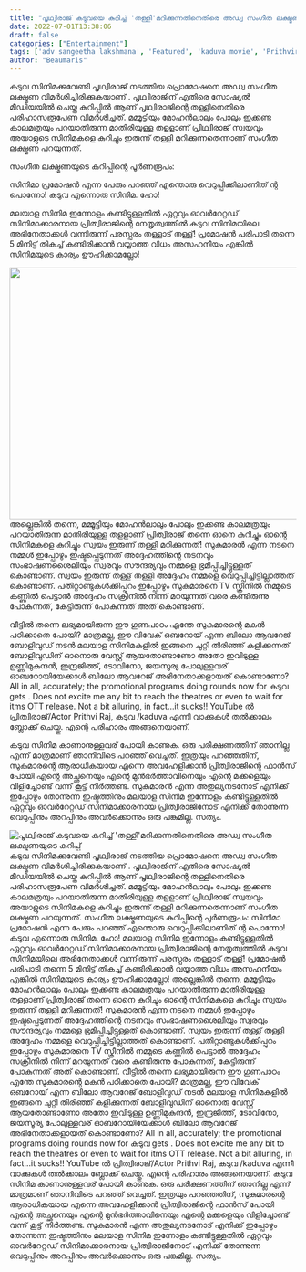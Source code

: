 ```yaml
---
title: "പൃഥ്വിരാജ് കടുവയെ കുറിച്ച് 'തള്ളി'മറിക്കുന്നതിനെതിരെ അഡ്വ സംഗീത ലക്ഷ്മണയുടെ കുറിപ്പ്"
date: 2022-07-01T13:38:06
draft: false
categories: ["Entertainment"]
tags: ['adv sangeetha lakshmana', 'Featured', 'kaduva movie', 'Prithviraj Sukumaran']
author: "Beaumaris"
---
```


കടുവ സിനിമക്കുവേണ്ടി പൃഥ്വിരാജ് നടത്തിയ പ്രൊമോഷനെ അഡ്വ സംഗീത ലക്ഷ്മണ വിമർശിച്ചിരിക്കുകയാണ് . പൃഥ്വിരാജിന് എതിരെ സോഷ്യൽ മീഡിയയിൽ ചെയ്ത കുറിപ്പിൽ ആണ് പൃഥ്വിരാജിന്റെ തള്ളിനെതിരെ പരിഹാസരൂപേണ വിമർശിച്ചത്. മമ്മൂട്ടിയും മോഹൻലാലും പോലും ഇക്കണ്ട കാലമത്രയും പറയാതിരുന്ന മാതിരിയുള്ള തളളാണ് പ്രിഥ്വിരാജ് സ്വയവും അയാളുടെ സിനിമകളെ കുറിച്ചും ഇരുന്ന് തള്ളി മറിക്കുന്നതെന്നാണ് സംഗീത ലക്ഷ്മണ പറയുന്നത്.

സംഗീത ലക്ഷ്മണയുടെ കുറിപ്പിന്റെ പൂർണരൂപം:

സിനിമാ പ്രമോഷൻ എന്ന പേരും പറഞ്ഞ് എന്തൊരു വെറുപ്പിക്കിലാണിത് ന്റ പൊന്നോ! കടുവ എന്നൊരു സിനിമ. ഹോ!

മലയാള സിനിമ ഇന്നോളം കണ്ടിട്ടുള്ളതിൽ ഏറ്റവും ഓവർറേറ്റഡ് സിനിമാക്കാരനായ പ്രിത്വിരാജിന്റെ നേതൃത്വത്തിൽ കടുവ സിനിമയിലെ അഭിനേതാക്കൾ വന്നിരുന്ന് പരസ്പരം തള്ളാട് തള്ള്! പ്രമോഷൻ പരിപാടി തന്നെ 5 മിനിട്ട് തികച്ച് കണ്ടിരിക്കാൻ വയ്യാത്ത വിധം അസഹനീയം എങ്കിൽ സിനിമയുടെ കാര്യം ഊഹിക്കാമല്ലോ!

<img class="size-full wp-image-341446 aligncenter" src="https://cdn.boolokam.com/articles/2022/07/e2errrr.jpg" alt="" width="784" height="441" />അല്ലെങ്കിൽ തന്നെ, മമ്മൂട്ടിയും മോഹൻലാലും പോലും ഇക്കണ്ട കാലമത്രയും പറയാതിരുന്ന മാതിരിയുള്ള തളളാണ് പ്രിത്വിരാജ് തന്നെ ഓനെ കുറിച്ചും ഓന്റെ സിനിമകളെ കുറിച്ചും സ്വയം ഇരുന്ന് തള്ളി മറിക്കുന്നത്! സുകുമാരൻ എന്ന നടനെ നമ്മൾ ഇപ്പോഴും ഇഷ്ടപ്പെടുന്നത് അദ്ദേഹത്തിന്റെ നടനവും സംഭാഷണശൈലിയും സ്വരവും സൗന്ദര്യവും നമ്മളെ ഭ്രമിപ്പിച്ചിട്ടുള്ളത് കൊണ്ടാണ്. സ്വയം ഇരുന്ന് തള്ള് തള്ളി അദ്ദേഹം നമ്മളെ വെറുപ്പിച്ചിട്ടില്ലാത്തത് കൊണ്ടാണ്. പതിറ്റാണ്ടുകൾക്കിപ്പുറം ഇപ്പോഴും സുകുമാരനെ TV സ്ക്രീനിൽ നമ്മുടെ കണ്ണിൽ പെട്ടാൽ അദ്ദേഹം സക്രീനിൽ നിന്ന് മറയുന്നത് വരെ കണ്ടിരുന്നു പോകുന്നത്, കേട്ടിരുന്ന് പോകുന്നത് അത് കൊണ്ടാണ്.

വീട്ടിൽ തന്നെ ലഭ്യമായിരുന്ന ഈ ഗുണപാഠം എന്തേ സുകുമാരന്റെ മകൻ പഠിക്കാതെ പോയി? മാത്രമല്ല, ഈ വിവേക് ഒബറോയ് എന്ന ബിലോ ആവറേജ് ബോളിവുഡ് നടൻ മലയാള സിനിമകളിൽ ഇങ്ങനെ ചുറ്റി തിരിഞ്ഞ് കളിക്കുന്നത് ബോളിവുഡിന് ഓനൊരു വേസ്റ്റ് ആയതോണ്ടാണോ അതോ ഇവിടുള്ള ഉണ്ണിമുകുന്ദൻ, ഇന്ദ്രജിത്ത്, ടോവിനോ, ജയസൂര്യ പോലുള്ളവര് ഓബറോയിയേക്കാൾ ബിലോ ആവറേജ് അഭിനേതാക്കളായത് കൊണ്ടാണോ? All in all, accurately; the promotional programs doing rounds now for കടുവ gets . Does not excite me any bit to reach the theatres or even to wait for itms OTT release. Not a bit alluring, in fact…it sucks!! YouTube ൽ പ്രിത്വിരാജ്/Actor Prithvi Raj, കടുവ /kaduva എന്നീ വാക്കുകൾ തൽക്കാലം ബ്ലോക്ക് ചെയ്തു. എന്റെ പരിഹാരം അങ്ങനെയാണ്.

കടുവ സിനിമ കാണാനുള്ളവര് പോയി കാണുക. ഒരു പരീക്ഷണത്തിന് ഞാനില്ല എന്ന് മാത്രമാണ് ഞാനിവിടെ പറഞ്ഞ് വെച്ചത്. ഇത്രയും പറഞ്ഞതിന്, സുകുമാരന്റെ ആരാധികയായ എന്നെ അവഹേളിക്കാൻ പ്രിത്വിരാജിന്റെ ഫാൻസ് പോയി എന്റെ അച്ഛനെയും എന്റെ മുൻഭർത്താവിനെയും എന്റെ മക്കളെയും വിളിച്ചോണ്ട് വന്ന് കൂട്ട് നിർത്തണ്ട. സുകുമാരൻ എന്ന അതുല്യനടനോട് എനിക്ക് ഇപ്പോഴും തോന്നുന്ന ഇഷ്ടത്തിനും മലയാള സിനിമ ഇന്നോളം കണ്ടിട്ടുള്ളതിൽ ഏറ്റവും ഓവർറേറ്റഡ് സിനിമാക്കാരനായ പ്രിത്വിരാജിനോട് എനിക്ക് തോന്നുന്ന വെറുപ്പിനും അറപ്പിനും അവർക്കൊന്നും ഒരു പങ്കുമില്ല. സത്യം.


![പൃഥ്വിരാജ് കടുവയെ കുറിച്ച് 'തള്ളി'മറിക്കുന്നതിനെതിരെ അഡ്വ സംഗീത ലക്ഷ്മണയുടെ കുറിപ്പ്](https://cdn.boolokam.com/articles/2022/07/e2errrr.jpg)കടുവ സിനിമക്കുവേണ്ടി പൃഥ്വിരാജ് നടത്തിയ പ്രൊമോഷനെ അഡ്വ സംഗീത ലക്ഷ്മണ വിമർശിച്ചിരിക്കുകയാണ് . പൃഥ്വിരാജിന് എതിരെ സോഷ്യൽ മീഡിയയിൽ ചെയ്ത കുറിപ്പിൽ ആണ് പൃഥ്വിരാജിന്റെ തള്ളിനെതിരെ പരിഹാസരൂപേണ വിമർശിച്ചത്. മമ്മൂട്ടിയും മോഹൻലാലും പോലും ഇക്കണ്ട കാലമത്രയും പറയാതിരുന്ന മാതിരിയുള്ള തളളാണ് പ്രിഥ്വിരാജ് സ്വയവും അയാളുടെ സിനിമകളെ കുറിച്ചും ഇരുന്ന് തള്ളി മറിക്കുന്നതെന്നാണ് സംഗീത ലക്ഷ്മണ പറയുന്നത്. സംഗീത ലക്ഷ്മണയുടെ കുറിപ്പിന്റെ പൂർണരൂപം: സിനിമാ പ്രമോഷൻ എന്ന പേരും പറഞ്ഞ് എന്തൊരു വെറുപ്പിക്കിലാണിത് ന്റ പൊന്നോ! കടുവ എന്നൊരു സിനിമ. ഹോ! മലയാള സിനിമ ഇന്നോളം കണ്ടിട്ടുള്ളതിൽ ഏറ്റവും ഓവർറേറ്റഡ് സിനിമാക്കാരനായ പ്രിത്വിരാജിന്റെ നേതൃത്വത്തിൽ കടുവ സിനിമയിലെ അഭിനേതാക്കൾ വന്നിരുന്ന് പരസ്പരം തള്ളാട് തള്ള്! പ്രമോഷൻ പരിപാടി തന്നെ 5 മിനിട്ട് തികച്ച് കണ്ടിരിക്കാൻ വയ്യാത്ത വിധം അസഹനീയം എങ്കിൽ സിനിമയുടെ കാര്യം ഊഹിക്കാമല്ലോ! അല്ലെങ്കിൽ തന്നെ, മമ്മൂട്ടിയും മോഹൻലാലും പോലും ഇക്കണ്ട കാലമത്രയും പറയാതിരുന്ന മാതിരിയുള്ള തളളാണ് പ്രിത്വിരാജ് തന്നെ ഓനെ കുറിച്ചും ഓന്റെ സിനിമകളെ കുറിച്ചും സ്വയം ഇരുന്ന് തള്ളി മറിക്കുന്നത്! സുകുമാരൻ എന്ന നടനെ നമ്മൾ ഇപ്പോഴും ഇഷ്ടപ്പെടുന്നത് അദ്ദേഹത്തിന്റെ നടനവും സംഭാഷണശൈലിയും സ്വരവും സൗന്ദര്യവും നമ്മളെ ഭ്രമിപ്പിച്ചിട്ടുള്ളത് കൊണ്ടാണ്. സ്വയം ഇരുന്ന് തള്ള് തള്ളി അദ്ദേഹം നമ്മളെ വെറുപ്പിച്ചിട്ടില്ലാത്തത് കൊണ്ടാണ്. പതിറ്റാണ്ടുകൾക്കിപ്പുറം ഇപ്പോഴും സുകുമാരനെ TV സ്ക്രീനിൽ നമ്മുടെ കണ്ണിൽ പെട്ടാൽ അദ്ദേഹം സക്രീനിൽ നിന്ന് മറയുന്നത് വരെ കണ്ടിരുന്നു പോകുന്നത്, കേട്ടിരുന്ന് പോകുന്നത് അത് കൊണ്ടാണ്. വീട്ടിൽ തന്നെ ലഭ്യമായിരുന്ന ഈ ഗുണപാഠം എന്തേ സുകുമാരന്റെ മകൻ പഠിക്കാതെ പോയി? മാത്രമല്ല, ഈ വിവേക് ഒബറോയ് എന്ന ബിലോ ആവറേജ് ബോളിവുഡ് നടൻ മലയാള സിനിമകളിൽ ഇങ്ങനെ ചുറ്റി തിരിഞ്ഞ് കളിക്കുന്നത് ബോളിവുഡിന് ഓനൊരു വേസ്റ്റ് ആയതോണ്ടാണോ അതോ ഇവിടുള്ള ഉണ്ണിമുകുന്ദൻ, ഇന്ദ്രജിത്ത്, ടോവിനോ, ജയസൂര്യ പോലുള്ളവര് ഓബറോയിയേക്കാൾ ബിലോ ആവറേജ് അഭിനേതാക്കളായത് കൊണ്ടാണോ? All in all, accurately; the promotional programs doing rounds now for കടുവ gets . Does not excite me any bit to reach the theatres or even to wait for itms OTT release. Not a bit alluring, in fact…it sucks!! YouTube ൽ പ്രിത്വിരാജ്/Actor Prithvi Raj, കടുവ /kaduva എന്നീ വാക്കുകൾ തൽക്കാലം ബ്ലോക്ക് ചെയ്തു. എന്റെ പരിഹാരം അങ്ങനെയാണ്. കടുവ സിനിമ കാണാനുള്ളവര് പോയി കാണുക. ഒരു പരീക്ഷണത്തിന് ഞാനില്ല എന്ന് മാത്രമാണ് ഞാനിവിടെ പറഞ്ഞ് വെച്ചത്. ഇത്രയും പറഞ്ഞതിന്, സുകുമാരന്റെ ആരാധികയായ എന്നെ അവഹേളിക്കാൻ പ്രിത്വിരാജിന്റെ ഫാൻസ് പോയി എന്റെ അച്ഛനെയും എന്റെ മുൻഭർത്താവിനെയും എന്റെ മക്കളെയും വിളിച്ചോണ്ട് വന്ന് കൂട്ട് നിർത്തണ്ട. സുകുമാരൻ എന്ന അതുല്യനടനോട് എനിക്ക് ഇപ്പോഴും തോന്നുന്ന ഇഷ്ടത്തിനും മലയാള സിനിമ ഇന്നോളം കണ്ടിട്ടുള്ളതിൽ ഏറ്റവും ഓവർറേറ്റഡ് സിനിമാക്കാരനായ പ്രിത്വിരാജിനോട് എനിക്ക് തോന്നുന്ന വെറുപ്പിനും അറപ്പിനും അവർക്കൊന്നും ഒരു പങ്കുമില്ല. സത്യം.
